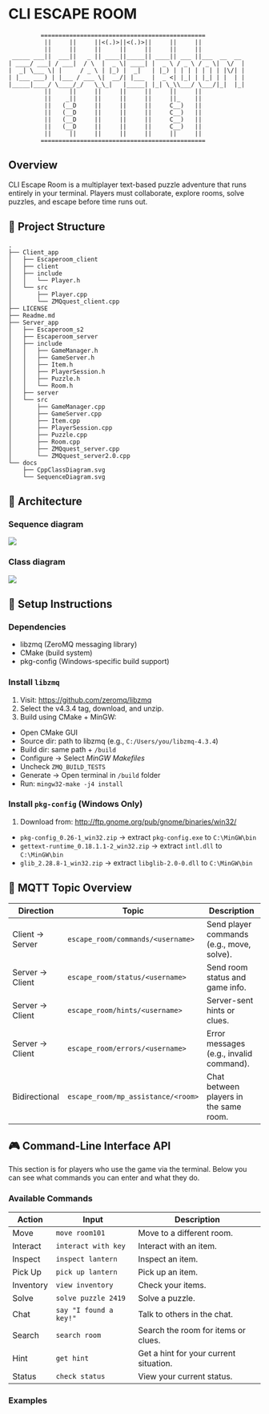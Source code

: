 # CLI ESCAPE ROOM
```
         ==============================================
          ||     ||     ||<(.)>||<(.)>||     ||     ||
          ||     ||     ||     ||     ||     ||     ||
 _____ ___||  ___||   _ || ____||_____|| ____|| ___ ||___  __  __ 
| ____/ ___| / ___|  / \  |  _ \| ____| |  _ \ / _ \ / _ \|  \/  |
|  _| \___ \| |     / _ \ | |_) |  _|   | |_) | | | | | | | |\/| |
| |___ ___) | |___ / ___ \|  __/| |___  |  _ <| |_| | |_| | |  | |
|_____|____/ \____/_/   \_\_|   |_____| |_| \_\\___/ \___/|_|  |_|
          ||     ||     ||     ||     ||     ||     ||
          ||    _||     ||     ||     ||     ||_    ||
          ||   (__D     ||     ||     ||     C__)   ||
          ||   (__D     ||     ||     ||     C__)   ||
          ||   (__D     ||     ||     ||     C__)   ||
          ||   (__D     ||     ||     ||     C__)   ||
          ||     ||     ||     ||     ||     ||     ||
         ==============================================
```

## Overview
CLI Escape Room is a multiplayer text-based puzzle adventure that runs entirely in your terminal. Players must collaborate, explore rooms, solve puzzles, and escape before time runs out.

## 🧱 Project Structure

```
.
├── Client_app
│   ├── Escaperoom_client
│   ├── client
│   ├── include
│   │   └── Player.h
│   └── src
│       ├── Player.cpp
│       └── ZMQquest_client.cpp
├── LICENSE
├── Readme.md
├── Server_app
│   ├── Escaperoom_s2
│   ├── Escaperoom_server
│   ├── include
│   │   ├── GameManager.h
│   │   ├── GameServer.h
│   │   ├── Item.h
│   │   ├── PlayerSession.h
│   │   ├── Puzzle.h
│   │   └── Room.h
│   ├── server
│   └── src
│       ├── GameManager.cpp
│       ├── GameServer.cpp
│       ├── Item.cpp
│       ├── PlayerSession.cpp
│       ├── Puzzle.cpp
│       ├── Room.cpp
│       ├── ZMQquest_server.cpp
│       └── ZMQquest_server2.0.cpp
└── docs
    ├── CppClassDiagram.svg
    └── SequenceDiagram.svg
```

## 🧠 Architecture

### Sequence diagram
<!--
```plantuml
@startuml SequenceDiagram
skinparam BackgroundColor #AliceBluegit


participant Client
participant "MQTT Server" as MqttServer
box Server
skinparam BackgroundColor grey
participant "Event Handler" as Server
participant "Thread Pool" as ThreadPool
end box

activate MqttServer

' Emphasize persistent subscription
MqttServer <--[#green]-- Server : Listen
activate Server

' Client announces its presence (optional)
activate Client
Client -> MqttServer : Client Connect
MqttServer -> Server : (forward) Client Connect
Server -> Server : Check availability

' Server receives and manages thread
Server -> ThreadPool : Acquire/Create Thread for Task
activate ThreadPool
ThreadPool -> MqttServer : ACK
MqttServer -> Client : (forward) ACK

Client -> MqttServer : Request Service
MqttServer -> ThreadPool : (forward) Request Service

ThreadPool -> ThreadPool : Process Task
ThreadPool -> MqttServer : Return Service
MqttServer -> Client : (forward) Return Service

Client -> MqttServer : Client Close
deactivate Client
MqttServer -> ThreadPool : (forward) Client Close
deactivate ThreadPool

@enduml
```
-->

![](./docs/SequenceDiagram.svg)

### Class diagram

<!-- 
```plantuml
@startuml CppClassDiagram
skinparam BackgroundColor #AliceBlue

skinparam class {
  BackgroundColor PaleGreen
  BorderColor DarkGreen
  ArrowColor DarkSlateGray
}

package "Client" {
  class Player {
    + std::string username
    + std::string currentRoom
    --
    + void sendCommand(const std::string& command)
    + void move(const std::string& direction)
    + void interact(const std::string& target)
    + void inspect(const std::string& object)
    + void manageInventory(const std::string& action, const std::string& item)
    + void requestHelp()
    + void lookAround()
    + std::string joinChatRoom()

  }
}

package "Server" {
  class GameServer {
    + GameManager gameLogic
    + std::unordered_map<std::string, std::thread> clientThreads
    --
    + void handlePlayerConnect(const std::string& username)
  }

  class GameManager {
    + std::vector<Room> roomTemplates
    + std::unordered_map<std::string, PlayerSession> players
    --
    + void initializeGame()
    + void movePlayer(PlayerSession& session, const std::string& direction)
    + std::string handleAction(PlayerSession& session, const std::string& action, const std::string& target)
    + std::string getHint(PlayerSession& session)
    + std::string getStatus(PlayerSession& session)
    + std::string getChatTopic(PlayerSession& session)

  }

  class PlayerSession {
    + std::string username
    + Room personalRoom
    + std::chrono::system_clock::time_point lastActivityTime
    --
    + std::string processCommand(const std::string& command)
    + std::string getHint()
    + std::string getStatus()
    + std::string executeAction(const std::string& action, const std::string& target)
  }

  class Room {
    + std::string name
    + std::string description
    + std::vector<Puzzle> puzzles
    + std::vector<Item> items
    + std::vector<std::string> connectedPlayers
    --
    + std::string describeRoom(const PlayerSession& session)
    + std::string interact(PlayerSession& session, const std::string& action)
  }

  class Puzzle {
    + std::string name
    + std::string description
    + std::string solution
    + bool isSolved
    --
    + bool attemptSolution(const std::string& input)
    + std::string getClue()
  }

  class Item {
    + std::string name
    + std::string description
    + bool isUsable
    --
    + std::string use()
  }
}

' Relationships
Player --o GameServer : interacts with
GameServer --* GameManager : uses
GameManager --* Room : template for
GameManager --* PlayerSession : manages
PlayerSession --* Room : owns
Room --* Puzzle : contains
Room --* Item : contains

@enduml
```
-->

![](./docs/CppClassDiagram.svg)

## 🔧 Setup Instructions
### Dependencies

- libzmq (ZeroMQ messaging library)
- CMake (build system)
- pkg-config (Windows-specific build support)

### Install `libzmq`

1. Visit: https://github.com/zeromq/libzmq
2. Select the v4.3.4 tag, download, and unzip.
3. Build using CMake + MinGW:
 - Open CMake GUI 
 - Source dir: path to libzmq (e.g., `C:/Users/you/libzmq-4.3.4`)
 - Build dir: same path + `/build`
 - Configure → Select *MinGW Makefiles*
 - Uncheck `ZMQ_BUILD_TESTS`
 - Generate → Open terminal in `/build` folder
 - Run: `mingw32-make -j4 install`

### Install `pkg-config` (Windows Only)
1. Download from: http://ftp.gnome.org/pub/gnome/binaries/win32/
 - `pkg-config_0.26-1_win32.zip` → extract `pkg-config.exe` to `C:\MinGW\bin`
 - `gettext-runtime_0.18.1.1-2_win32.zip` → extract `intl.dll` to `C:\MinGW\bin`
 - `glib_2.28.8-1_win32.zip` → extract `libglib-2.0-0.dll` to `C:\MinGW\bin`




## 📡 MQTT Topic Overview

| Direction       | Topic                              | Description                               |
|----------------|-------------------------------------|-------------------------------------------|
| Client → Server | `escape_room/commands/<username>`  | Send player commands (e.g., move, solve). |
| Server → Client | `escape_room/status/<username>`    | Send room status and game info.           |
| Server → Client | `escape_room/hints/<username>`     | Server-sent hints or clues.               |
| Server → Client | `escape_room/errors/<username>`    | Error messages (e.g., invalid command).   |
| Bidirectional   | `escape_room/mp_assistance/<room>` | Chat between players in the same room.    |

## 🎮 Command-Line Interface API
This section is for players who use the game via the terminal. Below you can see what commands you can enter and what they do.

### Available Commands

| Action    | Input                  | Description                            |
| --------- | ---------------------- | -------------------------------------- |
| Move      | `move room101`         | Move to a different room.              |
| Interact  | `interact with key`    | Interact with an item.                 |
| Inspect   | `inspect lantern`      | Inspect an item.                       |
| Pick Up   | `pick up lantern`      | Pick up an item.                       |
| Inventory | `view inventory`       | Check your items.                      |
| Solve     | `solve puzzle 2419`    | Solve a puzzle.                        |
| Chat      | `say "I found a key!"` | Talk to others in the chat.            |
| Search    | `search room`          | Search the room for items or clues.    |
| Hint      | `get hint`             | Get a hint for your current situation. |
| Status    | `check status`         | View your current status.              |


### Examples

